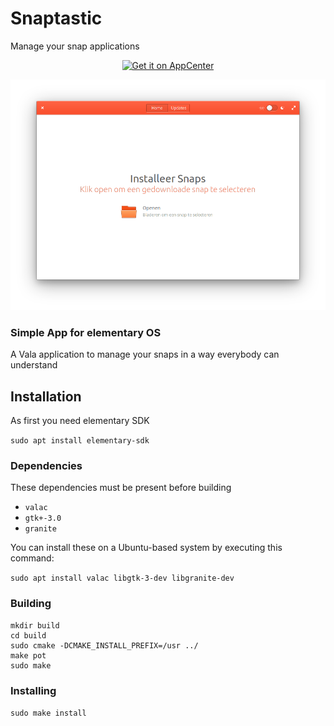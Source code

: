 # Snaptastic
Manage your snap applications

<p align="center">
    <a href="https://appcenter.elementary.io/com.github.bartzaalberg.snaptastic">
        <img src="https://appcenter.elementary.io/badge.svg" alt="Get it on AppCenter">
    </a>
</p>

<p align="center">
    <img 
    src="https://raw.githubusercontent.com/bartzaalberg/snaptastic/master/screenshot.png" />
</p>

### Simple App for elementary OS

A Vala application to manage your snaps in a way everybody can understand

## Installation

As first you need elementary SDK

 `sudo apt install elementary-sdk`

### Dependencies

These dependencies must be present before building
 - `valac`
 - `gtk+-3.0`
 - `granite`

 You can install these on a Ubuntu-based system by executing this command:
 
 `sudo apt install valac libgtk-3-dev libgranite-dev`


### Building
```
mkdir build
cd build
sudo cmake -DCMAKE_INSTALL_PREFIX=/usr ../
make pot
sudo make
```


### Installing
`sudo make install`

